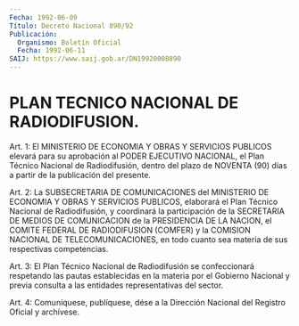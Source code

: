 ```yaml
---
Fecha: 1992-06-09
Título: Decreto Nacional 890/92
Publicación:
  Organismo: Boletín Oficial
  Fecha: 1992-06-11
SAIJ: https://www.saij.gob.ar/DN19920000890
---
```

# PLAN TECNICO NACIONAL DE RADIODIFUSION.

<a id="1"></a>
Art. 1: El MINISTERIO DE ECONOMIA Y OBRAS Y SERVICIOS PUBLICOS elevará  para  su  aprobación  al PODER EJECUTIVO NACIONAL, el Plan Técnico Nacional de Radiodifusión,  dentro  del  plazo  de  NOVENTA (90) días a partir de la publicación del presente.

<a id="2"></a>
Art.  2:  La SUBSECRETARIA DE COMUNICACIONES del MINISTERIO DE ECONOMIA Y OBRAS  Y  SERVICIOS  PUBLICOS, elaborará el Plan Técnico Nacional  de Radiodifusión, y coordinará  la  participación  de  la SECRETARIA  DE  MEDIOS  DE  COMUNICACION  de  la  PRESIDENCIA DE LA NACION, el COMITE FEDERAL DE RADIODIFUSION (COMFER)  y  la COMISION NACIONAL DE TELECOMUNICACIONES, en todo cuanto sea materia  de  sus respectivas competencias.

<a id="3"></a>
Art. 3: El Plan Técnico Nacional de Radiodifusión se confeccionará  respetando las pautas establecidas en la materia por el Gobierno Nacional y previa consulta a las entidades representativas del sector.

<a id="4"></a>
Art.  4: Comuníquese, publíquese, dése a la Dirección Nacional del Registro Oficial y archívese.